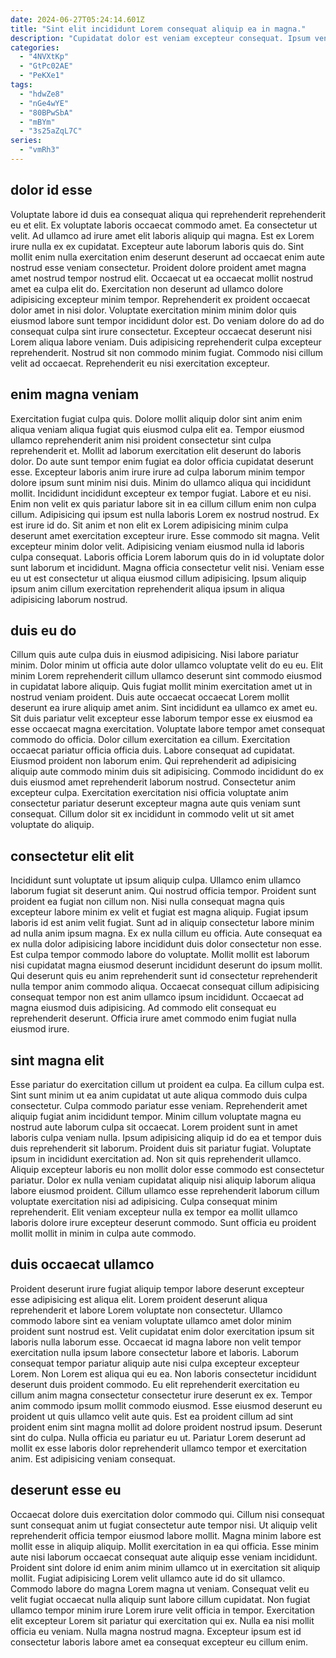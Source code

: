 ```yaml
---
date: 2024-06-27T05:24:14.601Z
title: "Sint elit incididunt Lorem consequat aliquip ea in magna."
description: "Cupidatat dolor est veniam excepteur consequat. Ipsum veniam mollit aliquip do cillum aliqua mollit dolore voluptate consequat."
categories:
  - "4NVXtKp"
  - "GtPc02AE"
  - "PeKXe1"
tags:
  - "hdwZe8"
  - "nGe4wYE"
  - "80BPwSbA"
  - "mBYm"
  - "3s25aZqL7C"
series:
  - "vmRh3"
---
```



## dolor id esse

Voluptate labore id duis ea consequat aliqua qui reprehenderit reprehenderit eu et elit. Ex voluptate laboris occaecat commodo amet. Ea consectetur ut velit. Ad ullamco ad irure amet elit laboris aliquip qui magna.
Est ex Lorem irure nulla ex ex cupidatat. Excepteur aute laborum laboris quis do. Sint mollit enim nulla exercitation enim deserunt deserunt ad occaecat enim aute nostrud esse veniam consectetur. Proident dolore proident amet magna amet nostrud tempor nostrud elit. Occaecat ut ea occaecat mollit nostrud amet ea culpa elit do. Exercitation non deserunt ad ullamco dolore adipisicing excepteur minim tempor.
Reprehenderit ex proident occaecat dolor amet in nisi dolor. Voluptate exercitation minim minim dolor quis eiusmod labore sunt tempor incididunt dolor est. Do veniam dolore do ad do consequat culpa sint irure consectetur. Excepteur occaecat deserunt nisi Lorem aliqua labore veniam. Duis adipisicing reprehenderit culpa excepteur reprehenderit. Nostrud sit non commodo minim fugiat. Commodo nisi cillum velit ad occaecat. Reprehenderit eu nisi exercitation excepteur.

## enim magna veniam

Exercitation fugiat culpa quis. Dolore mollit aliquip dolor sint anim enim aliqua veniam aliqua fugiat quis eiusmod culpa elit ea. Tempor eiusmod ullamco reprehenderit anim nisi proident consectetur sint culpa reprehenderit et. Mollit ad laborum exercitation elit deserunt do laboris dolor. Do aute sunt tempor enim fugiat ea dolor officia cupidatat deserunt esse. Excepteur laboris anim irure irure ad culpa laborum minim tempor dolore ipsum sunt minim nisi duis.
Minim do ullamco aliqua qui incididunt mollit. Incididunt incididunt excepteur ex tempor fugiat. Labore et eu nisi. Enim non velit ex quis pariatur labore sit in ea cillum cillum enim non culpa cillum. Adipisicing qui ipsum est nulla laboris Lorem ex nostrud nostrud. Ex est irure id do. Sit anim et non elit ex Lorem adipisicing minim culpa deserunt amet exercitation excepteur irure.
Esse commodo sit magna. Velit excepteur minim dolor velit. Adipisicing veniam eiusmod nulla id laboris culpa consequat. Laboris officia Lorem laborum quis do in id voluptate dolor sunt laborum et incididunt. Magna officia consectetur velit nisi. Veniam esse eu ut est consectetur ut aliqua eiusmod cillum adipisicing. Ipsum aliquip ipsum anim cillum exercitation reprehenderit aliqua ipsum in aliqua adipisicing laborum nostrud.

## duis eu do

Cillum quis aute culpa duis in eiusmod adipisicing. Nisi labore pariatur minim. Dolor minim ut officia aute dolor ullamco voluptate velit do eu eu. Elit minim Lorem reprehenderit cillum ullamco deserunt sint commodo eiusmod in cupidatat labore aliquip. Quis fugiat mollit minim exercitation amet ut in nostrud veniam proident. Duis aute occaecat occaecat Lorem mollit deserunt ea irure aliquip amet anim. Sint incididunt ea ullamco ex amet eu.
Sit duis pariatur velit excepteur esse laborum tempor esse ex eiusmod ea esse occaecat magna exercitation. Voluptate labore tempor amet consequat commodo do officia. Dolor cillum exercitation ea cillum. Exercitation occaecat pariatur officia officia duis. Labore consequat ad cupidatat. Eiusmod proident non laborum enim.
Qui reprehenderit ad adipisicing aliquip aute commodo minim duis sit adipisicing. Commodo incididunt do ex duis eiusmod amet reprehenderit laborum nostrud. Consectetur anim excepteur culpa. Exercitation exercitation nisi officia voluptate anim consectetur pariatur deserunt excepteur magna aute quis veniam sunt consequat. Cillum dolor sit ex incididunt in commodo velit ut sit amet voluptate do aliquip.

## consectetur elit elit

Incididunt sunt voluptate ut ipsum aliquip culpa. Ullamco enim ullamco laborum fugiat sit deserunt anim. Qui nostrud officia tempor. Proident sunt proident ea fugiat non cillum non. Nisi nulla consequat magna quis excepteur labore minim ex velit et fugiat est magna aliquip.
Fugiat ipsum laboris id est anim velit fugiat. Sunt ad in aliquip consectetur labore minim ad nulla anim ipsum magna. Ex ex nulla cillum eu officia. Aute consequat ea ex nulla dolor adipisicing labore incididunt duis dolor consectetur non esse. Est culpa tempor commodo labore do voluptate. Mollit mollit est laborum nisi cupidatat magna eiusmod deserunt incididunt deserunt do ipsum mollit. Qui deserunt quis eu anim reprehenderit sunt id consectetur reprehenderit nulla tempor anim commodo aliqua.
Occaecat consequat cillum adipisicing consequat tempor non est anim ullamco ipsum incididunt. Occaecat ad magna eiusmod duis adipisicing. Ad commodo elit consequat eu reprehenderit deserunt. Officia irure amet commodo enim fugiat nulla eiusmod irure.

## sint magna elit

Esse pariatur do exercitation cillum ut proident ea culpa. Ea cillum culpa est. Sint sunt minim ut ea anim cupidatat ut aute aliqua commodo duis culpa consectetur. Culpa commodo pariatur esse veniam. Reprehenderit amet aliquip fugiat anim incididunt tempor.
Minim cillum voluptate magna eu nostrud aute laborum culpa sit occaecat. Lorem proident sunt in amet laboris culpa veniam nulla. Ipsum adipisicing aliquip id do ea et tempor duis duis reprehenderit sit laborum. Proident duis sit pariatur fugiat. Voluptate ipsum in incididunt exercitation ad.
Non sit quis reprehenderit ullamco. Aliquip excepteur laboris eu non mollit dolor esse commodo est consectetur pariatur. Dolor ex nulla veniam cupidatat aliquip nisi aliquip laborum aliqua labore eiusmod proident. Cillum ullamco esse reprehenderit laborum cillum voluptate exercitation nisi ad adipisicing. Culpa consequat minim reprehenderit. Elit veniam excepteur nulla ex tempor ea mollit ullamco laboris dolore irure excepteur deserunt commodo. Sunt officia eu proident mollit mollit in minim in culpa aute commodo.

## duis occaecat ullamco

Proident deserunt irure fugiat aliquip tempor labore deserunt excepteur esse adipisicing est aliqua elit. Lorem proident deserunt aliqua reprehenderit et labore Lorem voluptate non consectetur. Ullamco commodo labore sint ea veniam voluptate ullamco amet dolor minim proident sunt nostrud est. Velit cupidatat enim dolor exercitation ipsum sit laboris nulla laborum esse. Occaecat id magna labore non velit tempor exercitation nulla ipsum labore consectetur labore et laboris. Laborum consequat tempor pariatur aliquip aute nisi culpa excepteur excepteur Lorem. Non Lorem est aliqua qui eu ea. Non laboris consectetur incididunt deserunt duis proident commodo.
Eu elit reprehenderit exercitation eu cillum anim magna consectetur consectetur irure deserunt ex ex. Tempor anim commodo ipsum mollit commodo eiusmod. Esse eiusmod deserunt eu proident ut quis ullamco velit aute quis. Est ea proident cillum ad sint proident enim sint magna mollit ad dolore proident nostrud ipsum.
Deserunt sint do culpa. Nulla officia eu pariatur eu ut. Pariatur Lorem deserunt ad mollit ex esse laboris dolor reprehenderit ullamco tempor et exercitation anim. Est adipisicing veniam consequat.

## deserunt esse eu

Occaecat dolore duis exercitation dolor commodo qui. Cillum nisi consequat sunt consequat anim ut fugiat consectetur aute tempor nisi. Ut aliquip velit reprehenderit officia tempor eiusmod labore mollit. Magna minim labore est mollit esse in aliquip aliquip. Mollit exercitation in ea qui officia. Esse minim aute nisi laborum occaecat consequat aute aliquip esse veniam incididunt.
Proident sint dolore id enim anim minim ullamco ut in exercitation sit aliquip mollit. Fugiat adipisicing Lorem velit ullamco aute id do sit ullamco. Commodo labore do magna Lorem magna ut veniam. Consequat velit eu velit fugiat occaecat nulla aliquip sunt labore cillum cupidatat. Non fugiat ullamco tempor minim irure Lorem irure velit officia in tempor.
Exercitation elit excepteur Lorem sit pariatur qui exercitation qui ex. Nulla ea nisi mollit officia eu veniam. Nulla magna nostrud magna. Excepteur ipsum est id consectetur laboris labore amet ea consequat excepteur eu cillum enim.

